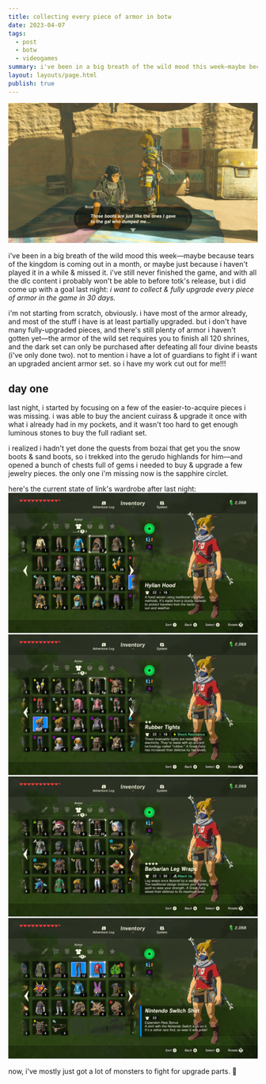 ```yaml
---
title: collecting every piece of armor in botw
date: 2023-04-07
tags:
  - post
  - botw
  - videogames
summary: i've been in a big breath of the wild mood this week—maybe because tears of the kingdom is coming out in a month, or maybe just because i haven't played it in a while & missed it.
layout: layouts/page.html
publish: true
---
```

![haha boots](./photos/_07-boots.jpg)

i've been in a big breath of the wild mood this week—maybe because tears of the kingdom is coming out in a month, or maybe just because i haven't played it in a while & missed it. i've still never finished the game, and with all the dlc content i probably won't be able to before totk's release, but i did come up with a goal last night: *i want to collect & fully upgrade every piece of armor in the game in 30 days.*

i'm not starting from scratch, obviously. i have most of the armor already, and most of the stuff i have is at least partially upgraded. but i don't have many fully-upgraded pieces, and there's still plenty of armor i haven't gotten yet—the armor of the wild set requires you to finish all 120 shrines, and the dark set can only be purchased after defeating all four divine beasts (i've only done two). not to mention i have a lot of guardians to fight if i want an upgraded ancient armor set. so i have my work cut out for me!!!

## day one
last night, i started by focusing on a few of the easier-to-acquire pieces i was missing. i was able to buy the ancient cuirass & upgrade it once with what i already had in my pockets, and it wasn't too hard to get enough luminous stones to buy the full radiant set. 

i realized i hadn't yet done the quests from bozai that get you the snow boots & sand boots, so i trekked into the gerudo highlands for him—and opened a bunch of chests full of gems i needed to buy & upgrade a few jewelry pieces. the only one i'm missing now is the sapphire circlet.

here's the current state of link's wardrobe after last night:
![inventory page 1](./photos/_07-1.jpg)![inventory page 2](./photos/_07-2.jpg)![inventory page 3](./photos/_07-3.jpg)![inventory page 4](./photos/_07-4.jpg)

now, i've mostly just got a lot of monsters to fight for upgrade parts. 🫡
